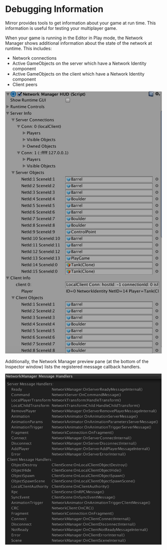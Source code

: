 # Debugging Information

Mirror provides tools to get information about your game at run time. This information is useful for testing your multiplayer game.

When your game is running in the Editor in Play mode, the Network Manager shows additional information about the state of the network at runtime. This includes:

-   Network connections
-   Active GameObjects on the server which have a Network Identity component
-   Active GameObjects on the client which have a Network Identity component
-   Client peers

![In Play Mode, the Network Manager HUD component displays additional information about the state of the game and the GameObjects that have spawned.](NetworkManagerHUDDebugging1.jpg)

Additionally, the Network Manager preview pane (at the bottom of the Inspector window) lists the registered message callback handlers.

![The Network Manager HUD component preview pane, showing registered callback handlers.](NetworkManagerHUDDebugging2.jpg)
